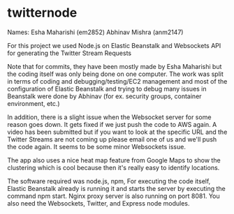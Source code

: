 twitternode
===========
Names: 
Esha Maharishi (em2852) 
Abhinav Mishra (anm2147) 

For this project we used Node.js on Elastic Beanstalk and Websockets API for generating the Twitter Stream Requests 

Note that for commits, they have been mostly made by Esha Maharishi but the coding itself was only being done on one computer. 
The work was split in terms of coding and debugging/testing/EC2 management and most of the configuration of Elastic Beanstalk 
and trying to debug many issues in Beanstalk were done by Abhinav (for ex. security groups, container environment, etc.) 

In addition, there is a slight issue when the Websocket server for some reason goes down. It gets fixed if we just push 
the code to AWS again. 
A video has been submitted but if you want to look at the specific URL and the Twitter Streams are not coming up please email 
one of us and we'll push the code again. It seems to be some minor Websockets issue. 

The app also uses a nice heat map feature from Google Maps to show the clustering which is cool because then it's really
easy to identify locations. 

The software required was node.js, npm, 
For executing the code itself, Elastic Beanstalk already is running it and starts the server by executing the command npm start. Nginx proxy server is also running on port 8081. You also need the Websockets, Twitter, and Express node modules. 
